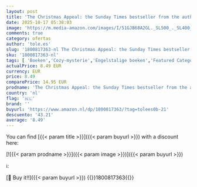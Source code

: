 ```yaml
---
layout: post
title: 'The Christmas Appeal: the Sunday Times bestseller from the author of The Appeal'
date: 2025-10-17 05:38:03
image: 'https://m.media-amazon.com/images/I/51GJB68A2GL._SL500_._SL400_.jpg'
comments: true
category: ofertas
author: 'tole.es'
slug: '1800817363-nl The Christmas Appeal: the Sunday Times bestseller from the...'
sku: '1800817363-nl'
tags: [ 'Boeken','Cozy-mysterie','Engelstalige boeken','Featured Categories','Genrefictie','Literaire fictie','Literatuur & fictie','Misdaad','Misdaad, mysterie & thrillers','Misdaad- en mysterie-sciencefiction','Misdaadthriller','Mysterie','Mysterie: amateurdetective','Privédetective-mysterie','Sciencefiction','Sciencefiction en fantasie','Thriller & spanning','Vakantiefictie','🇳🇱', ]
actualPrice: 8.49 EUR
currency: EUR
price: 8.49
comparePrice: 14.95 EUR
prodname: 'The Christmas Appeal: the Sunday Times bestseller from the author of The Appeal'
country: 'nl'
flag: '🇳🇱'
brand: ''
buyurl: 'https://www.amazon.nl/dp/1800817363/?tag=tolees0b-21'
descuento: '43.21'
average: '8.49'
---
```


You can find [{{< param title >}}]({{< param buyurl >}}) with a discount here:

[![{{< param prodname >}}]({{< param image >}})]({{< param buyurl >}})

ℹ️:


[🛒 Buy it!!]({{< param buyurl >}})
{{<world>}}1800817363{{</world>}}
